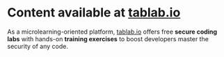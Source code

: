 # Content available at [tablab.io][1]

As a microlearning-oriented platform, [tablab.io][1] offers free **secure coding labs** with hands-on **training exercises** to boost developers master the security of any code.

[1]: https://tablab.io
